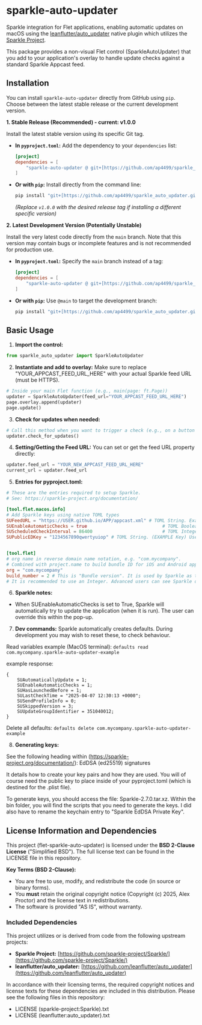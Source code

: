 # sparkle-auto-updater

Sparkle integration for Flet applications, enabling automatic updates on macOS using the [leanflutter/auto_updater](https://github.com/leanflutter/auto_updater) native plugin which utilizes the [Sparkle Project](https://github.com/sparkle-project/Sparkle/).

This package provides a non-visual Flet control (SparkleAutoUpdater) that you add to your application's overlay to handle update checks against a standard Sparkle Appcast feed.

## Installation

You can install `sparkle-auto-updater` directly from GitHub using `pip`. Choose between the latest stable release or the current development version.

**1. Stable Release (Recommended) - current: v1.0.0**

Install the latest stable version using its specific Git tag.

* **In `pyproject.toml`:**
    Add the dependency to your `dependencies` list:
    ```toml
    [project]
    dependencies = [
        "sparkle-auto-updater @ git+[https://github.com/ap4499/sparkle_auto_updater.git@v1.0.0](https://github.com/ap4499/sparkle_auto_updater.git@v1.0.0)",
    ]
    ```

* **Or with `pip`:**
    Install directly from the command line:
    ```bash
    pip install "git+[https://github.com/ap4499/sparkle_auto_updater.git@v1.0.0](https://github.com/ap4499/sparkle_auto_updater.git@v1.0.0)"
    ```
    *(Replace `v1.0.0` with the desired release tag if installing a different specific version)*

**2. Latest Development Version (Potentially Unstable)**

Install the very latest code directly from the `main` branch. Note that this version may contain bugs or incomplete features and is not recommended for production use.

* **In `pyproject.toml`:**
    Specify the `main` branch instead of a tag:
    ```toml
    [project]
    dependencies = [
        "sparkle-auto-updater @ git+[https://github.com/ap4499/sparkle_auto_updater.git@main](https://github.com/ap4499/sparkle_auto_updater.git@main)",
    ]
    ```

* **Or with `pip`:**
    Use `@main` to target the development branch:
    ```bash
    pip install "git+[https://github.com/ap4499/sparkle_auto_updater.git@main](https://github.com/ap4499/sparkle_auto_updater.git@main)"
    ```

## Basic Usage

1.  **Import the control:**
```python
from sparkle_auto_updater import SparkleAutoUpdater
```

2.  **Instantiate and add to overlay:**
Make sure to replace "YOUR_APPCAST_FEED_URL_HERE" with your actual Sparkle feed URL (must be HTTPS).
```python
# Inside your main Flet function (e.g., main(page: ft.Page))
updater = SparkleAutoUpdater(feed_url="YOUR_APPCAST_FEED_URL_HERE")
page.overlay.append(updater)
page.update()
```

3.  **Check for updates when needed:**
```python
# Call this method when you want to trigger a check (e.g., on a button click)
updater.check_for_updates()
```

4.  **Setting/Getting the Feed URL:**
You can set or get the feed URL property directly:
```python
updater.feed_url = "YOUR_NEW_APPCAST_FEED_URL_HERE"
current_url = updater.feed_url
```

5.  **Entries for pyproject.toml:**
```toml
# These are the entries required to setup Sparkle.
# See: https://sparkle-project.org/documentation/

[tool.flet.macos.info]
# Add Sparkle keys using native TOML types
SUFeedURL = "https://USER.github.io/APP/appcast.xml" # TOML String. Example assumes using Github for hosting.
SUEnableAutomaticChecks = true                            # TOML Boolean
SUScheduledCheckInterval = 86400                          # TOML Integer
SUPublicEDKey = "1234567890qwertyuiop" # TOML String. (EXAMPLE Key) Use Sparkle’s generate_keys tool to get it.


[tool.flet]
# org name in reverse domain name notation, e.g. "com.mycompany".
# Combined with project.name to build bundle ID for iOS and Android apps
org = "com.mycompany"
build_number = 2 # This is "Bundle version". It is used by Sparkle as the comparator to determine updates.
# It is recommended to use an Integer. Advanced users can see Sparkle documentation to see how semantic versioning works.
```

6.  **Sparkle notes:**
- When SUEnableAutomaticChecks is set to True, Sparkle will automatically try to update the application (when it is run). The user can override this within the pop-up.

7.  **Dev commands:**
Sparkle automatically creates defaults. During development you may wish to reset these, to check behaviour.

Read variables example (MacOS terminal):
```defaults read com.mycompany.sparkle-auto-updater-example```

example response:
```
{
    SUAutomaticallyUpdate = 1;
    SUEnableAutomaticChecks = 1;
    SUHasLaunchedBefore = 1;
    SULastCheckTime = "2025-04-07 12:30:13 +0000";
    SUSendProfileInfo = 0;
    SUSkippedVersion = 3;
    SUUpdateGroupIdentifier = 351040012;
}
```


Delete all defaults:
```defaults delete com.mycompany.sparkle-auto-updater-example```

8.  **Generating keys:**

See the following heading within (https://sparkle-project.org/documentation/):
EdDSA (ed25519) signatures

It details how to create your key pairs and how they are used. You will of course need the public key to place inside of your pyproject.toml (which is destined for the .plist file).

To generate keys, you should access the file: Sparkle-2.7.0.tar.xz. Within the bin folder, you will find the scripts that you need to generate the keys. I did also have to rename the keychain entry to "Sparkle EdDSA Private Key".




## License Information and Dependencies

This project (flet-sparkle-auto-updater) is licensed under the **BSD 2-Clause License** ("Simplified BSD"). The full license text can be found in the LICENSE file in this repository.

**Key Terms (BSD 2-Clause):**

* You are free to use, modify, and redistribute the code (in source or binary forms).
* You **must** retain the original copyright notice (Copyright (c) 2025, Alex Proctor) and the license text in redistributions.
* The software is provided "AS IS", without warranty.

### Included Dependencies

This project utilizes or is derived from code from the following upstream projects:

* **Sparkle Project:** [https://github.com/sparkle-project/Sparkle/](https://github.com/sparkle-project/Sparkle/)
* **leanflutter/auto_updater:** [https://github.com/leanflutter/auto_updater](https://github.com/leanflutter/auto_updater)

In accordance with their licensing terms, the required copyright notices and license texts for these dependencies are included in this distribution. Please see the following files in this repository:

* LICENSE (sparkle-project:Sparkle).txt
* LICENSE (leanflutter:auto_updater).txt
